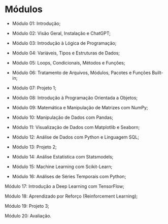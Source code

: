 # Módulos

- Módulo 01: Introdução;

- Módulo 02: Visão Geral, Instalação e ChatGPT;

- Módulo 03: Introdução à Lógica de Programação;

- Módulo 04: Variáveis, Tipos e Estruturas de Dados;

- Módulo 05: Loops, Condicionais, Métodos e Funções;

- Módulo 06: Tratamento de Arquivos, Módulos, Pacotes e Funções Built-in;

- Módulo 07: Projeto 1;

- Módulo 08: Introdução à Programação Orientada a Objetos;

- Módulo 09: Matemática e Manipulação de Matrizes com NumPy;

- Módulo 10: Manipulação de Dados com Pandas;

- Módulo 11: Visualização de Dados com Matplotlib e Seaborn;

- Módulo 12: Análise de Dados com Python e Linguagem SQL;

- Módulo 13: Projeto 2;

- Módulo 14: Análise Estatística com Statsmodels;

- Módulo 15: Machine Learning com Scikit-Learn;

- Módulo 16: Análises de Séries Temporais com Python;

Módulo 17: Introdução a Deep Learning com TensorFlow;

Módulo 18: Aprendizado por Reforço (Reinforcement Learning);

Módulo 19: Projeto 3;

Módulo 20: Avaliação.
